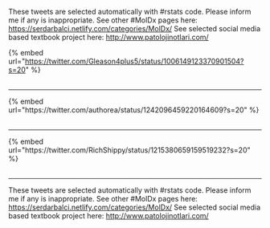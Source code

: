 

These tweets are selected automatically with #rstats code. Please inform me if any is inappropriate.
See other #MolDx pages here: https://serdarbalci.netlify.com/categories/MolDx/ 
See selected social media based textbook project here: http://www.patolojinotlari.com/

{% embed url="https://twitter.com/Gleason4plus5/status/1006149123370901504?s=20" %}<br>
<br>
<hr>
{% embed url="https://twitter.com/authorea/status/1242096459220164609?s=20" %}<br>
<br>
<hr>
{% embed url="https://twitter.com/RichShippy/status/1215380659159519232?s=20" %}<br>
<br>
<hr>


These tweets are selected automatically with #rstats code. Please inform me if any is inappropriate.
See other #MolDx pages here: https://serdarbalci.netlify.com/categories/MolDx/ 
See selected social media based textbook project here: http://www.patolojinotlari.com/
